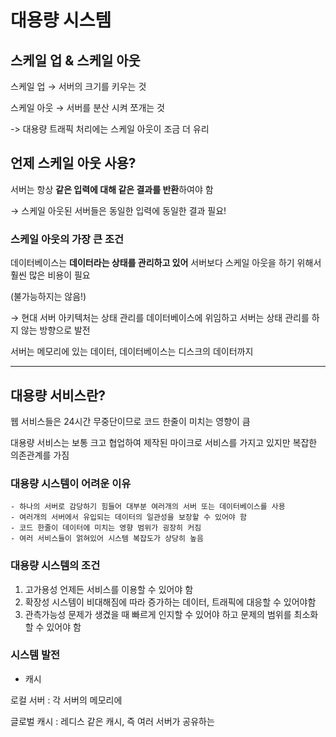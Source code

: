 # 대용량 시스템
## 스케일 업 & 스케일 아웃

스케일 업 → 서버의 크기를 키우는 것
    
스케일 아웃 → 서버를 분산 시켜 쪼개는 것

-> 대용량 트래픽 처리에는 스케일 아웃이 조금 더 유리
    
## 언제 스케일 아웃 사용?
    
서버는 항상 **같은 입력에 대해 같은 결과를 반환**하여야 함
    
→ 스케일 아웃된 서버들은 동일한 입력에 동일한 결과 필요!
    
### 스케일 아웃의 가장 큰 조건
    
데이터베이스는 **데이터라는 상태를 관리하고 있어** 서버보다 스케일 아웃을 하기 위해서 훨씬 많은 비용이 필요
    
(불가능하지는 않음!)
    
→ 현대 서버 아키텍처는 상태 관리를 데이터베이스에 위임하고 서버는 상태 관리를 하지 않는 방향으로 발전
    
서버는 메모리에 있는 데이터, 데이터베이스는 디스크의 데이터까지 

---
    
## 대용량 서비스란?
    
웹 서비스들은 24시간 무중단이므로 코드 한줄이 미치는 영향이 큼
    
대용량 서비스는 보통 크고 협업하여 제작된 마이크로 서비스를 가지고 있지만 복잡한 의존관계를 가짐
    
### 대용량 시스템이 어려운 이유
    
    - 하나의 서버로 감당하기 힘들어 대부분 여러개의 서버 또는 데이터베이스를 사용
    - 여러개의 서버에서 유입되는 데이터의 일관성을 보장할 수 있어야 함
    - 코드 한줄이 데이터에 미치는 영향 범위가 굉장히 커짐
    - 여러 서비스들이 얽혀있어 시스템 복잡도가 상당히 높음
    
### 대용량 시스템의 조건
1. 고가용성
    언제든 서비스를 이용할 수 있어야 함
2. 확장성
    시스템이 비대해짐에 따라 증가하는 데이터, 트래픽에 대응할 수 있어야함
3. 관측가능성
   문제가 생겼을 때 빠르게 인지할 수 있어야 하고 문제의 범위를 최소화할 수 있어야 함
    
### 시스템 발전
    
- 캐시

로컬 서버 : 각 서버의 메모리에 
  
글로벌 캐시 : 레디스 같은 캐시, 즉 여러 서버가 공유하는